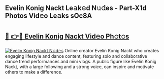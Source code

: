 ## Evelin Konig Nackt Le𝚊k𝚎d N𝚞𝚍es - Part-X1d Photos Vid𝚎o Le𝚊ks sOc8A

# <h2><a href="http://fb6spt.evod.top/?m=Evelin+Konig+Nackt">🔗 👉🔴 Evelin Konig Nackt Vid𝚎o Ph𝚘t𝚘s</a></h2>

[![Evelin Konig Nackt N𝚞d𝚎s](https://i.imgur.com/8V9OHl7.gif)](http://fb6spt.evod.top/?m=Evelin+Konig+Nackt)
Online creator Evelin Konig Nackt who creates engaging lifestyle and dance content, featuring solo and collaborative dance trend performances and mini vlogs. A public figure like Evelin Konig Nackt, with a large following and a strong voice, can inspire and motivate others to make a difference. 

